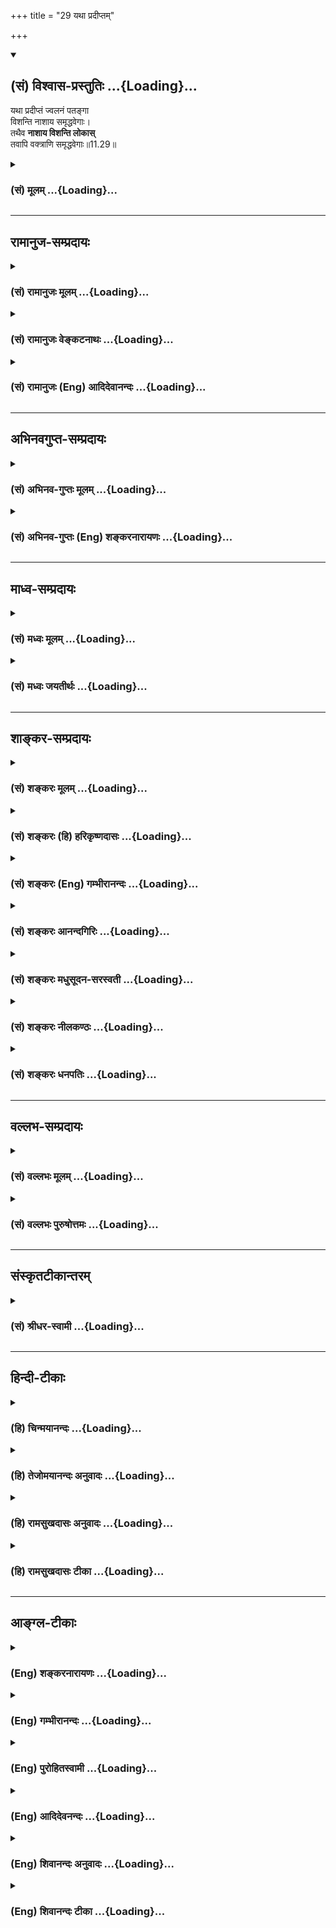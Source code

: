 +++
title = "29 यथा प्रदीप्तम्"

+++
<div class="js_include" newlevelforh1="2" title="(सं) विश्वास-प्रस्तुतिः" unfilled url="/mahAbhAratam/vyAsaH/shlokashaH/06-bhIShma-parva/03-bhagavad-gItA-parva/saMskRtam/vishvAsa-prastutiH/11_vishva-rUpa-darshana/29_yathA_pradIptam.md">
<details open><summary><h2>(सं) विश्वास-प्रस्तुतिः ...{Loading}...</h2></summary>

यथा प्रदीप्तं ज्वलनं पतङ्गा  
विशन्ति नाशाय समृद्धवेगाः।  
तथैव **नाशाय विशन्ति लोकास्**  
तवापि वक्त्राणि समृद्धवेगाः॥11.29॥
</details>
</div>
<div class="js_include collapsed" newlevelforh1="3" title="(सं) मूलम्" unfilled url="/mahAbhAratam/vyAsaH/shlokashaH/06-bhIShma-parva/03-bhagavad-gItA-parva/saMskRtam/mUlam/11_vishva-rUpa-darshana/29_yathA_pradIptam.md">
<details><summary><h3>(सं) मूलम् ...{Loading}...</h3></summary>

यथा प्रदीप्तं ज्वलनं पतङ्गा  
विशन्ति नाशाय समृद्धवेगाः।  
तथैव नाशाय विशन्ति लोका  
स्तवापि वक्त्राणि समृद्धवेगाः।।11.29।।
</details>
</div>


_________________
## रामानुज-सम्प्रदायः
<div class="js_include collapsed" newlevelforh1="3" title="(सं) रामानुजः मूलम्" unfilled url="/mahAbhAratam/vyAsaH/shlokashaH/06-bhIShma-parva/03-bhagavad-gItA-parva/saMskRtam/rAmAnujaH/mUlam/11_vishva-rUpa-darshana/29_yathA_pradIptam.md">
<details><summary><h3>(सं) रामानुजः मूलम् ...{Loading}...</h3></summary>

।।11.29।। एते राज**लोका बहवो नदीनाम्** अम्बुप्रवाहाः **समुद्रम्** इव
**प्रदीप्तज्वलनम्** इव च शलभाः **तव वक्त्राणि अभिविज्वलन्ति** स्वयम् एव
त्वरमाणा आत्म**नाशाय** विशन्ति।

</details>
</div>
<div class="js_include collapsed" newlevelforh1="3" title="(सं) रामानुजः वेङ्कटनाथः" unfilled url="/mahAbhAratam/vyAsaH/shlokashaH/06-bhIShma-parva/03-bhagavad-gItA-parva/saMskRtam/rAmAnujaH/venkaTanAthaH/11_vishva-rUpa-darshana/29_yathA_pradIptam.md">
<details><summary><h3>(सं) रामानुजः वेङ्कटनाथः ...{Loading}...</h3></summary>

।। 11.29त्वरमाणाः \[11।27\] इत्युक्तस्वव्यापारमूलविनाशत्वे; सर्वेषां
चैकस्मिन्नेवोपसंहारे तस्य चैकस्य
सर्वसंहारानुगुणसामान्याकारेणावस्थानमात्रे च दृष्टान्तद्वयं
श्लोकद्वयेनोच्यते -- यथेति। पाण्डवादीनां सर्वेषामपि
विनाशानभिधानाज्जगत्प्रतपन्तीत्येतावन्मात्रस्य चानन्तरमुक्तेःनरलोकवीराः
इत्युक्त एवार्थोलोकाः इत्युक्त इत्यभिप्रायेणएते राजलोका इति सङ्कलय्य
कथितम्। अम्बुवेगाः इत्यत्र वेगशब्दस्यात्र वेगवद्विषयत्वव्यञ्जनाय
प्रवाहशब्दः। पतङ्गशब्दस्यानेकार्थस्यात्र शकुन्तादिविषयत्वव्यावर्तनायशलभा
इत्युक्तम्। अभिविज्वलन्ति इति पदं पूर्वश्लोकस्थमपि
समनन्तरश्लोकगतज्वलनदृष्टान्तौपयिकमिति व्यञ्जनाय ज्वलनदृष्टान्तादनन्तरं
पठितम्। समृद्धवेगाः
इत्येतत्प्रागुक्तत्वरमाणपदसमानार्थमित्यभिप्रेत्यस्वयमेव त्वरमाणा
इत्युक्तम्। पतङ्गानां प्रदीपादिषु पक्षवेगादिभिर्नाशकत्वस्यापि
सम्भवात्तद्व्यवच्छेदःप्रदीप्तज्वलनम् इति वचनेन विवक्षित इति
व्यञ्जनायआत्मनाशायेत्युक्तम्। नदीप्रवाहस्य नाशो नाम
पृथग्भूतप्रवाहाकारत्यागः येन नदीप्रवाहव्यपदेशस्तस्मिन्नेव द्रव्ये
निवर्तते पतङ्गानां तु द्रव्यान्तरव्यपदेशयोग्यभस्मताद्यापत्तिरिति
प्रकारभेदप्रदर्शनाय दृष्टान्तद्वयाभिधानम्। यद्वा स्वेच्छया
निवर्तितुमशक्यमित्येवमभिप्रायः प्रवाहदृष्टान्तः तथाविधस्य विनाशस्य
स्वेच्छामूलव्यापारहेतुकत्वव्यञ्जनाय पतङ्गदृष्टान्तः। ईश्वरस्यापि च
सर्वप्रवेशेऽप्यपरिपूर्णत्वविवक्षया समुद्रनिदर्शनम्; सहसा विध्वंसनाय तु
ज्वलनोदाहरणम्।  
  

</details>
</div>
<div class="js_include collapsed" newlevelforh1="3" title="(सं) रामानुजः (Eng) आदिदेवानन्दः" unfilled url="/mahAbhAratam/vyAsaH/shlokashaH/06-bhIShma-parva/03-bhagavad-gItA-parva/saMskRtam/rAmAnujaH/english/AdidevAnandaH/11_vishva-rUpa-darshana/29_yathA_pradIptam.md">
<details><summary><h3>(सं) रामानुजः (Eng) आदिदेवानन्दः ...{Loading}...</h3></summary>

11.28 - 11.29 These innumerable kings rush to their destruction in Your flaming mouths, even as many torrents of rivers flow towards the ocean and moths rush into a blazing fire.

</details>
</div>


_________________
## अभिनवगुप्त-सम्प्रदायः
<div class="js_include collapsed" newlevelforh1="3" title="(सं) अभिनव-गुप्तः मूलम्" unfilled url="/mahAbhAratam/vyAsaH/shlokashaH/06-bhIShma-parva/03-bhagavad-gItA-parva/saMskRtam/abhinava-guptaH/mUlam/11_vishva-rUpa-darshana/29_yathA_pradIptam.md">
<details><summary><h3>(सं) अभिनव-गुप्तः मूलम् ...{Loading}...</h3></summary>

।।11.29।। No commentary.  
  

</details>
</div>
<div class="js_include collapsed" newlevelforh1="3" title="(सं) अभिनव-गुप्तः (Eng) शङ्करनारायणः" unfilled url="/mahAbhAratam/vyAsaH/shlokashaH/06-bhIShma-parva/03-bhagavad-gItA-parva/saMskRtam/abhinava-guptaH/english/shankaranArAyaNaH/11_vishva-rUpa-darshana/29_yathA_pradIptam.md">
<details><summary><h3>(सं) अभिनव-गुप्तः (Eng) शङ्करनारायणः ...{Loading}...</h3></summary>

11.29 Sri Abhinavagupta did not comment upon this sloka.

</details>
</div>


_________________
## माध्व-सम्प्रदायः
<div class="js_include collapsed" newlevelforh1="3" title="(सं) मध्वः मूलम्" unfilled url="/mahAbhAratam/vyAsaH/shlokashaH/06-bhIShma-parva/03-bhagavad-gItA-parva/saMskRtam/madhvaH/mUlam/11_vishva-rUpa-darshana/29_yathA_pradIptam.md">
<details><summary><h3>(सं) मध्वः मूलम् ...{Loading}...</h3></summary>

।।11.29।। Sri Madhvacharya did not comment on this sloka.,

</details>
</div>
<div class="js_include collapsed" newlevelforh1="3" title="(सं) मध्वः जयतीर्थः" unfilled url="/mahAbhAratam/vyAsaH/shlokashaH/06-bhIShma-parva/03-bhagavad-gItA-parva/saMskRtam/madhvaH/jayatIrthaH/11_vishva-rUpa-darshana/29_yathA_pradIptam.md">
<details><summary><h3>(सं) मध्वः जयतीर्थः ...{Loading}...</h3></summary>

।।11.29।। Sri Jayatirtha did not comment on this sloka.  
  

</details>
</div>


_________________
## शाङ्कर-सम्प्रदायः
<div class="js_include collapsed" newlevelforh1="3" title="(सं) शङ्करः मूलम्" unfilled url="/mahAbhAratam/vyAsaH/shlokashaH/06-bhIShma-parva/03-bhagavad-gItA-parva/saMskRtam/shankaraH/mUlam/11_vishva-rUpa-darshana/29_yathA_pradIptam.md">
<details><summary><h3>(सं) शङ्करः मूलम् ...{Loading}...</h3></summary>

।।11.29।। --,**यथा प्रदीप्तं ज्वलनम्** अग्निं **पतङ्गाः** पक्षिणः
**विशन्ति नाशाय** विनाशाय **समृद्धवेगाः** समृद्धः उद्भूतः वेगः गतिः
येषां ते समृद्धवेगाः; **तथैव नाशाय विशन्ति लोकाः** प्राणिनः **तवापि
वक्त्राणि समृद्धवेगाः**।। त्वं पुनः --,

</details>
</div>
<div class="js_include collapsed" newlevelforh1="3" title="(सं) शङ्करः (हि) हरिकृष्णदासः" unfilled url="/mahAbhAratam/vyAsaH/shlokashaH/06-bhIShma-parva/03-bhagavad-gItA-parva/saMskRtam/shankaraH/hindI/harikRShNadAsaH/11_vishva-rUpa-darshana/29_yathA_pradIptam.md">
<details><summary><h3>(सं) शङ्करः (हि) हरिकृष्णदासः ...{Loading}...</h3></summary>

।।11.29।। वे किसलिये और किस प्रकार प्रवेश कर रहे हैं; सो कहते हैं --,
जैसे पतंग -- पक्षीगण अपने नाशके लिये दौड़दौड़कर अत्यन्त वेगसे प्रदीप्त
अग्निमें प्रवेश करते हैं; वैसे ही ( ये सब ) प्राणी भी नष्ट होनेके लिये
दौड़दौड़कर अत्यन्त वेगके साथ आपके मुखोंमें प्रवेश कर रहे हैं। जिनका वेग
-- गति बढ़ी हुई हो; वे समृद्धवेग कहलाते हैं।  
  
,

</details>
</div>
<div class="js_include collapsed" newlevelforh1="3" title="(सं) शङ्करः (Eng) गम्भीरानन्दः" unfilled url="/mahAbhAratam/vyAsaH/shlokashaH/06-bhIShma-parva/03-bhagavad-gItA-parva/saMskRtam/shankaraH/english/gambhIrAnandaH/11_vishva-rUpa-darshana/29_yathA_pradIptam.md">
<details><summary><h3>(सं) शङ्करः (Eng) गम्भीरानन्दः ...{Loading}...</h3></summary>

11.29 Yatha, as; patangah, moths, flying insects; visanti, enter;
samrddha-vegah, with increased haste; into a pradiptam, glowing;
jvalanam, fire; nasaya, for destruction; tatha eva, in that very way; do
the lokah, creatures; visanti, enter into; tava, Your; vaktrani, mouths;
api, too; samrddha-vegah, with increased hurry; nasaya, for destruction.
You, again-

</details>
</div>
<div class="js_include collapsed" newlevelforh1="3" title="(सं) शङ्करः आनन्दगिरिः" unfilled url="/mahAbhAratam/vyAsaH/shlokashaH/06-bhIShma-parva/03-bhagavad-gItA-parva/saMskRtam/shankaraH/AnandagiriH/11_vishva-rUpa-darshana/29_yathA_pradIptam.md">
<details><summary><h3>(सं) शङ्करः आनन्दगिरिः ...{Loading}...</h3></summary>

।।11.29।। प्रवेशप्रयोजनं तत्प्रकारविशेषं चोदाहरणान्तरेण स्फोरयति -- **ते
किमर्थमित्यादिना।**

</details>
</div>
<div class="js_include collapsed" newlevelforh1="3" title="(सं) शङ्करः मधुसूदन-सरस्वती" unfilled url="/mahAbhAratam/vyAsaH/shlokashaH/06-bhIShma-parva/03-bhagavad-gItA-parva/saMskRtam/shankaraH/madhusUdana-sarasvatI/11_vishva-rUpa-darshana/29_yathA_pradIptam.md">
<details><summary><h3>(सं) शङ्करः मधुसूदन-सरस्वती ...{Loading}...</h3></summary>

।।11.29।। अबुद्धिपूर्वकप्रवेशे नदीवेगं दृष्टान्तमुक्त्वा
बुद्धिपूर्वकप्रवेशे दृष्टान्तमाह -- यथा प्रदीप्तमिति। यथा पतङ्गाः शलभाः
समृद्धवेगाः सन्तो बुद्धिपूर्वं प्रदीप्तं ज्वलनं विशन्ति नाशाय मरणायैव
तथैव नाशाय विशन्ति लोका एते दुर्योधनप्रभृतयः सर्वेऽपि तव वक्त्राणि
समृद्धवेगाः बुद्धिपूर्वमनायत्या।

</details>
</div>
<div class="js_include collapsed" newlevelforh1="3" title="(सं) शङ्करः नीलकण्ठः" unfilled url="/mahAbhAratam/vyAsaH/shlokashaH/06-bhIShma-parva/03-bhagavad-gItA-parva/saMskRtam/shankaraH/nIlakaNThaH/11_vishva-rUpa-darshana/29_yathA_pradIptam.md">
<details><summary><h3>(सं) शङ्करः नीलकण्ठः ...{Loading}...</h3></summary>

।।11.29।। बुद्धिपूर्वकमेव ते त्वद्वक्त्राणि प्रविशन्तीति सदृष्टान्तमाह --
**यथा प्रदीप्तमिति।**

</details>
</div>
<div class="js_include collapsed" newlevelforh1="3" title="(सं) शङ्करः धनपतिः" unfilled url="/mahAbhAratam/vyAsaH/shlokashaH/06-bhIShma-parva/03-bhagavad-gItA-parva/saMskRtam/shankaraH/dhanapatiH/11_vishva-rUpa-darshana/29_yathA_pradIptam.md">
<details><summary><h3>(सं) शङ्करः धनपतिः ...{Loading}...</h3></summary>

।।11.29।। अम्बुवेगाः समुद्रं विशन्ति नतु जलभावविनाशं प्राप्नुवन्ति। एते
तु नाशाय प्रविशन्तीत्यतो दृष्टान्तान्तरमाह। यथा प्रदीप्तमग्निं पतङ्गाः
क्षुद्रपक्षिविशेषाः समृद्धवेगा विनाशाय विशन्ति तथैव समृद्धवेगा लोकाः
प्राणिनः तवापि मुखानि विनाशाय विशन्ति।

</details>
</div>


_________________
## वल्लभ-सम्प्रदायः
<div class="js_include collapsed" newlevelforh1="3" title="(सं) वल्लभः मूलम्" unfilled url="/mahAbhAratam/vyAsaH/shlokashaH/06-bhIShma-parva/03-bhagavad-gItA-parva/saMskRtam/vallabhaH/mUlam/11_vishva-rUpa-darshana/29_yathA_pradIptam.md">
<details><summary><h3>(सं) वल्लभः मूलम् ...{Loading}...</h3></summary>

।।11.28 -- 11.29।। यथा नदीनामिति। अम्बुवेगाः समुद्रमिव ते
वक्त्राण्यभिमुखं तत्रैव चेमे नरलोकवीरा नाशाय विशन्ति।

</details>
</div>
<div class="js_include collapsed" newlevelforh1="3" title="(सं) वल्लभः पुरुषोत्तमः" unfilled url="/mahAbhAratam/vyAsaH/shlokashaH/06-bhIShma-parva/03-bhagavad-gItA-parva/saMskRtam/vallabhaH/puruShottamaH/11_vishva-rUpa-darshana/29_yathA_pradIptam.md">
<details><summary><h3>(सं) वल्लभः पुरुषोत्तमः ...{Loading}...</h3></summary>

  
  
।।11.29।। नदीदृष्टान्ते प्रकटतया नाशो न दृश्यत इति नाशार्थप्रवेशे
दृष्टान्तान्तरमाह -- यथेति। यथा पतङ्गाः सूक्ष्मकीटाः शलभाः
स्वपक्षवेगमदावलिप्ताः नाशाय मरणार्थं प्रदीप्यमानं ज्वलनमग्निं विशन्ति
तथैव समृद्धवेगाः मदावलिप्ता एते लोकाः पूर्वोक्ता नाशाय मरणाय तवापि
वक्त्राणि विशन्ति।  
  

</details>
</div>


_________________
## संस्कृतटीकान्तरम्
<div class="js_include collapsed" newlevelforh1="3" title="(सं) श्रीधर-स्वामी" unfilled url="/mahAbhAratam/vyAsaH/shlokashaH/06-bhIShma-parva/03-bhagavad-gItA-parva/saMskRtam/shrIdhara-svAmI/11_vishva-rUpa-darshana/29_yathA_pradIptam.md">
<details><summary><h3>(सं) श्रीधर-स्वामी ...{Loading}...</h3></summary>

।।11.29।। अवशत्वेन प्रवेशे नदीवेगो दृष्टान्त उक्तः। बुद्धिपूर्वकप्रवेशे
दृष्टान्तमाह **-- यथेति।** प्रदीप्तं ज्वलनमग्निं पतङ्गाः
सूक्ष्मपक्षिविशेषाः बुद्धिपूर्वकं समृद्धो वेगो येषां ते यथा नाशाय
मरणायैव विशन्ति तथैव लोका एते जना अपि तव मुखानि प्रविशन्ति।

</details>
</div>


_________________
## हिन्दी-टीकाः
<div class="js_include collapsed" newlevelforh1="3" title="(हि) चिन्मयानन्दः" unfilled url="/mahAbhAratam/vyAsaH/shlokashaH/06-bhIShma-parva/03-bhagavad-gItA-parva/hindI/chinmayAnandaH/11_vishva-rUpa-darshana/29_yathA_pradIptam.md">
<details><summary><h3>(हि) चिन्मयानन्दः ...{Loading}...</h3></summary>

।।11.29।। अव्यक्त से व्यक्त हुई सृष्टि के बीच की एकता को; समुद्र से
उत्पन्न हुई नदियों की उपमा के द्वारा अत्यन्त सुन्दर शैली द्वारा पूर्व
श्लोक में दर्शाया गया है। समुद्र से उत्पन्न होकर समस्त नदियां पुन उसी
में समा जाती हैं। कोई भी उपमा अपने आप में पूर्ण नहीं हो सकती है। नदियों
के दृष्टान्त में एक अपूर्णता यह रह जाती है कि नदी को स्वयं की चेतना नहीं
होने के कारण समुद्र मिलन में उसकी स्वेच्छा नहीं प्रदर्शित होती। कोई शंका
कर सकता है कि सम्भवत चेतन प्राणी अपने स्वतन्त्र विवेक के कारण अचेतन जल
के समान व्यवहार नहीं करेंगे। यहाँ यह दर्शाने के लिए कि जीवधारी प्राणी भी
अपने स्वभाव से विवश हुए मृत्यु के मुख की ओर बरबस खिंचे चले जाते हैं; यह
दृष्टान्त दिया गया है कि जैसे पतंगें अत्यन्त वेग से स्वनाश के लिए
प्रज्वलित अग्नि के मुख में प्रवेश करते हैं। व्यासजी को सम्पूर्ण प्रकृति
ही धर्मशास्त्र की खुली पुस्तक प्रतीत होती है। वे अनेक घटनाओं एवं
उदाहरणों के द्वारा इन्हीं मूलभूत तथ्यों को समझाते हैं कि अव्यक्त का
व्यक्त अवस्था में प्रक्षेपण ही सृष्टि की प्रक्रिया है; और व्यक्त का अपने
अव्यक्त स्वरूप में मिल जाना ही नाश या मृत्यु है। जब हम इस भयंकर या
राक्षसी प्रतीत होने वाली मृत्यु को यथार्थ दृष्टिकोण से समझने का प्रयत्न
करते हैं; तब वह छद्मवेष को त्यागकर अपने प्रसन्न और प्रफुल्ल मुख को
प्रकट,करती है। अर्जुन के मानसिक तनाव का मुख्य कारण यह था कि उसने
कुरुक्षेत्र की युद्धभूमि पर होने वाले बहुत बड़े नाश का शीघ्रतावश
त्रुटिपूर्ण मूल्यांकन कर लिया था। उसके उपचार का एकमात्र उपाय यही था कि
उसकी दृष्टि उस ऊँचाई तक उठाई जाये; जहाँ से वह; एक ही दृष्टिक्षेप में;
मृत्यु की इस अपरिहार्य प्रकृतिक घटना को देख और समझ सके। श्रीकृष्ण ने
उसका यही उपचार किया। किसी भी घटना का समीप से पूर्ण अध्ययन करने पर उसके
भयानक फनों के विषदन्त दूर हो जाते हैं जब मनुष्य की विवेकशील बुद्धि
अज्ञान से आवृत्त हो जाती है; केवल तभी उसके आसपास होने वाली घटनाएं उसका
गला घोंटकर उसे धराशायी कर देती हैं। जैसे नदियां समुद्र में तथा पतंगे
अग्नि के मुख में तेजी से प्रवेश करते हैं; वैसे ही सभी रूप अव्यक्त में
विलीन हो जाते हैं। मृत्यु की घटना को इस प्रकार समझ लेने पर मनुष्य उससे
भयमुक्त होकर अपने जीवन का सामना कर सकता है; क्योंकि उसके लिए सम्पूर्ण
जीवन का अर्थ परिवर्तनों की एक अखण्ड धारा हो जाती है। इसलिए; काल की
क्रीड़ा के रूप में मृत्यु एक डंकरहित घटना बन जाती है। अगले श्लोक में इस
मृत्यु को उसके सम्पूर्ण भयंकर सौन्दर्य के साथ गौरवान्वित किया गया है

</details>
</div>
<div class="js_include collapsed" newlevelforh1="3" title="(हि) तेजोमयानन्दः अनुवादः" unfilled url="/mahAbhAratam/vyAsaH/shlokashaH/06-bhIShma-parva/03-bhagavad-gItA-parva/hindI/tejomayAnandaH/anuvAdaH/11_vishva-rUpa-darshana/29_yathA_pradIptam.md">
<details><summary><h3>(हि) तेजोमयानन्दः अनुवादः ...{Loading}...</h3></summary>

।।11.29।। जैसे पतंगे अपने नाश के लिए प्रज्वलित अग्नि में अतिवेग से
प्रवेश करते हैं, वैसे ही ये लोग भी अपने नाश के लिए आपके मुखों में अतिवेग
से प्रवेश करते हैं।।

</details>
</div>
<div class="js_include collapsed" newlevelforh1="3" title="(हि) रामसुखदासः अनुवादः" unfilled url="/mahAbhAratam/vyAsaH/shlokashaH/06-bhIShma-parva/03-bhagavad-gItA-parva/hindI/rAmasukhadAsaH/anuvAdaH/11_vishva-rUpa-darshana/29_yathA_pradIptam.md">
<details><summary><h3>(हि) रामसुखदासः अनुवादः ...{Loading}...</h3></summary>

।।11.29।। जैसे पतंगे मोहवश अपना नाश करनेके लिये बड़े वेगसे दौड़ते हुए
प्रज्वलित अग्निमें प्रविष्ट होते हैं, ऐसे ही ये सब लोग भी मोहवश अपना नाश
करनेके लिये बड़े वेगसे दौड़ते हुए आपके मुखोंमें प्रविष्ट हो रहे हैं।

</details>
</div>
<div class="js_include collapsed" newlevelforh1="3" title="(हि) रामसुखदासः टीका" unfilled url="/mahAbhAratam/vyAsaH/shlokashaH/06-bhIShma-parva/03-bhagavad-gItA-parva/hindI/rAmasukhadAsaH/TIkA/11_vishva-rUpa-darshana/29_yathA_pradIptam.md">
<details><summary><h3>(हि) रामसुखदासः टीका ...{Loading}...</h3></summary>

।।11.29।।***व्याख्या--*यथा प्रदीप्तं ज्वलनं पतङ्गा विशन्ति नाशाय
समृद्धवेगाः--**जैसे हरी-हरी घासमें रहनेवाले पतंगे चातुर्मासकी अँधेरी
रात्रिमें कहींपर प्रज्वलित अग्नि देखते हैं, तो उसपर मुग्ध होकर (कि बहुत
सुन्दर प्रकाश मिल गया, हम इससे लाभ ले लेंगे, हमारा अँधेरा मिट जायगा)
उसकी तरफ बड़ी तेजीसे दौड़ते हैं। उनमेंसे कुछ तो प्रज्वलित अग्निमें
स्वाहा हो जाते हैं; कुछको अग्निकी थोड़ी-सी लपट लग जाती है तो उनका उड़ना
बंद हो जाता है और वे तड़पते रहते हैं। फिर भी उनकी लालसा उस अग्निकी तरफ
ही रहती है! यदि कोई पुरुष दया करके उस अग्निको बुझा देता है तो वे पंतगे
बड़े दुःखी हो जाते हैं कि उसने हमारेको बड़े लाभसे वञ्चित कर दिया!**तथैव
नाशाय विशन्ति लोकास्तवापि वक्त्राणि समुद्धवेगाः --**भोग भोगने और संग्रह
करनेमें ही तत्परतापूर्वक लगे रहना और मनमें भोगों और संग्रहका ही चिन्तन
होते रहना -- यह बढ़ा हुआ सांसारिक वेग है। ऐसे वेगवाले दुर्योधनादि
राजालोग पंतगोंकी तरह बड़ी तेजीसे कालचक्ररूप आपके मुखोंमें जा रहे हैं
अर्थात् पतनकी तरफ जा रहे हैं--चौरासी लाख योनियों और नरकोंकी तरफ जा रहे
हैं। तात्पर्य यह हुआ कि प्रायः मनुष्य सांसारिक भोग, सुख, आराम, मान, आदर
आदिको प्राप्त करनेके लिये रात-दिन दौड़ते हैं। उनको प्राप्त करनेमें उनका
अपमान होता है, निन्दा होती है, घाटा लगता है, चिन्ता होती है, अन्तःकरणमें
जलन होती है और जिस आयुके बलपर वे जी रहे हैं, वह आयु भी समाप्त होती जाती
है, फिर भी वे नाशवान् भोग और संग्रहकी प्राप्तिके लिये भीतरसे लालायित
रहते हैं **(टिप्पणी प₀ 593)**।  
  
***सम्बन्ध--***पीछेके दो श्लोकोंमें दो दृष्टान्तोंसे दोनों समुदायोंका
वर्णन करके अब सम्पूर्ण लोकोंका ग्रसन करते हुए विश्वरूप भगवान्के भयानक
रूपका वर्णन करते हैं।

</details>
</div>


_________________
## आङ्ग्ल-टीकाः
<div class="js_include collapsed" newlevelforh1="3" title="(Eng) शङ्करनारायणः" unfilled url="/mahAbhAratam/vyAsaH/shlokashaH/06-bhIShma-parva/03-bhagavad-gItA-parva/english/shankaranArAyaNaH/11_vishva-rUpa-darshana/29_yathA_pradIptam.md">
<details><summary><h3>(Eng) शङ्करनारायणः ...{Loading}...</h3></summary>

11.29. Just as with full speed, the moths enter into the flaming fire for their own destruction, in the same manner the worlds also do enter,
for their own destruction with full speed, into the mouths of Yours.

</details>
</div>
<div class="js_include collapsed" newlevelforh1="3" title="(Eng) गम्भीरानन्दः" unfilled url="/mahAbhAratam/vyAsaH/shlokashaH/06-bhIShma-parva/03-bhagavad-gItA-parva/english/gambhIrAnandaH/11_vishva-rUpa-darshana/29_yathA_pradIptam.md">
<details><summary><h3>(Eng) गम्भीरानन्दः ...{Loading}...</h3></summary>

11.29 As moths enter with increased haste into a glowing fire for destruction, in that very way do the creatures enter into Your mouths too, with increased hurry for destruction.

</details>
</div>
<div class="js_include collapsed" newlevelforh1="3" title="(Eng) पुरोहितस्वामी" unfilled url="/mahAbhAratam/vyAsaH/shlokashaH/06-bhIShma-parva/03-bhagavad-gItA-parva/english/purohitasvAmI/11_vishva-rUpa-darshana/29_yathA_pradIptam.md">
<details><summary><h3>(Eng) पुरोहितस्वामी ...{Loading}...</h3></summary>

11.29 As moths fly impetuously to the flame only to be killed, so these men rush into Thy mouths to court their own destruction.

</details>
</div>
<div class="js_include collapsed" newlevelforh1="3" title="(Eng) आदिदेवनन्दः" unfilled url="/mahAbhAratam/vyAsaH/shlokashaH/06-bhIShma-parva/03-bhagavad-gItA-parva/english/AdidevanandaH/11_vishva-rUpa-darshana/29_yathA_pradIptam.md">
<details><summary><h3>(Eng) आदिदेवनन्दः ...{Loading}...</h3></summary>

11.29 As moths rush swiftly into a blazing fire to their destruction, so do these men swiftly rush into Your mouths to meet their destruction.

</details>
</div>
<div class="js_include collapsed" newlevelforh1="3" title="(Eng) शिवानन्दः अनुवादः" unfilled url="/mahAbhAratam/vyAsaH/shlokashaH/06-bhIShma-parva/03-bhagavad-gItA-parva/english/shivAnandaH/anuvAdaH/11_vishva-rUpa-darshana/29_yathA_pradIptam.md">
<details><summary><h3>(Eng) शिवानन्दः अनुवादः ...{Loading}...</h3></summary>

11.29 As moths hurriedly rush into a blazing fire for (their own)
destruction, so also these creatures hurriedly rush into Thy mouths for
(their own) destruction.

</details>
</div>
<div class="js_include collapsed" newlevelforh1="3" title="(Eng) शिवानन्दः टीका" unfilled url="/mahAbhAratam/vyAsaH/shlokashaH/06-bhIShma-parva/03-bhagavad-gItA-parva/english/shivAnandaH/TIkA/11_vishva-rUpa-darshana/29_yathA_pradIptam.md">
<details><summary><h3>(Eng) शिवानन्दः टीका ...{Loading}...</h3></summary>

11.29 यथा as; प्रदीप्तम् blazing; ज्वलनम् fire; पतङ्गाः moths; विशन्ति
enter; नाशाय to destruction; समृद्धवेगाः with ickened speed; तथा so; एव
only; नाशाय to destruction; विशन्ति enter; लोकाः creatures; तव Thy; अपि
also; वक्त्राणि mouths; समृद्धवेगाः with ickened speed.No Commentary.

</details>
</div>
